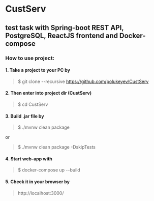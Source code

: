 # CustServ
test task with Spring-boot REST API, PostgreSQL, ReactJS frontend and Docker-compose
-----

### How to use project: ###
#### 1. Take a project to your PC by ####
> $ git clone --recursive https://github.com/polukeyev/CustServ

#### 2. Then enter into project dir (CustServ) ####
> $ cd CustServ

#### 3. Build .jar file by ####
> $ ./mvnw clean package

or
> $ ./mvnw clean package -DskipTests

#### 4. Start web-app with ####
> $ docker-compose up --build

#### 5. Check it in your browser by ####
> http://localhost:3000/
